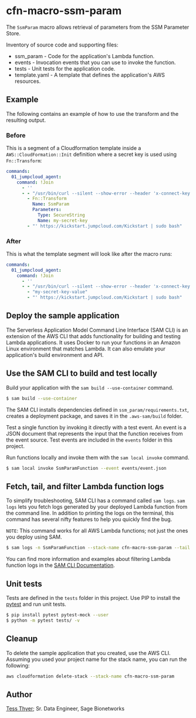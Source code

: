 # cfn-macro-ssm-param

The `SsmParam` macro allows retrieval of parameters from the SSM Parameter Store.

Inventory of source code and supporting files:

- ssm_param - Code for the application's Lambda function.
- events - Invocation events that you can use to invoke the function.
- tests - Unit tests for the application code.
- template.yaml - A template that defines the application's AWS resources.

## Example
The following contains an example of how to use the transform and the resulting output.

### Before
This is a segment of a Cloudformation template inside a
`AWS::CloudFormation::Init` definition where a secret key is used using
`Fn::Transform`:

```yaml
commands:
  01_jumpcloud_agent:
    command: !Join
      - ''
      - - "/usr/bin/curl --silent --show-error --header 'x-connect-key: "
        - Fn::Transform
          Name: SsmParam
          Parameters:
            Type: SecureString
            Name: my-secret-key
        - "' https://kickstart.jumpcloud.com/Kickstart | sudo bash"
```

### After
This is what the template segment will look like after the macro runs:

```yaml
commands:
  01_jumpcloud_agent:
    command: !Join
      - ''
      - - "/usr/bin/curl --silent --show-error --header 'x-connect-key: "
        - "my-secret-key-value"
        - "' https://kickstart.jumpcloud.com/Kickstart | sudo bash"
```

## Deploy the sample application

The Serverless Application Model Command Line Interface (SAM CLI) is an extension of the AWS CLI that adds functionality for building and testing Lambda applications. It uses Docker to run your functions in an Amazon Linux environment that matches Lambda. It can also emulate your application's build environment and API.

## Use the SAM CLI to build and test locally

Build your application with the `sam build --use-container` command.

```bash
$ sam build --use-container
```

The SAM CLI installs dependencies defined in `ssm_param/requirements.txt`, creates a deployment package, and saves it in the `.aws-sam/build` folder.

Test a single function by invoking it directly with a test event. An event is a JSON document that represents the input that the function receives from the event source. Test events are included in the `events` folder in this project.

Run functions locally and invoke them with the `sam local invoke` command.

```bash
$ sam local invoke SsmParamFunction --event events/event.json
```

## Fetch, tail, and filter Lambda function logs

To simplify troubleshooting, SAM CLI has a command called `sam logs`. `sam logs` lets you fetch logs generated by your deployed Lambda function from the command line. In addition to printing the logs on the terminal, this command has several nifty features to help you quickly find the bug.

`NOTE`: This command works for all AWS Lambda functions; not just the ones you deploy using SAM.

```bash
$ sam logs -n SsmParamFunction --stack-name cfn-macro-ssm-param --tail
```

You can find more information and examples about filtering Lambda function logs in the [SAM CLI Documentation](https://docs.aws.amazon.com/serverless-application-model/latest/developerguide/serverless-sam-cli-logging.html).

## Unit tests

Tests are defined in the `tests` folder in this project. Use PIP to install the [pytest](https://docs.pytest.org/en/latest/) and run unit tests.

```bash
$ pip install pytest pytest-mock --user
$ python -m pytest tests/ -v
```

## Cleanup

To delete the sample application that you created, use the AWS CLI. Assuming you used your project name for the stack name, you can run the following:

```bash
aws cloudformation delete-stack --stack-name cfn-macro-ssm-param
```

## Author

[Tess Thyer](https://github.com/tthyer); Sr. Data Engineer, Sage Bionetworks
